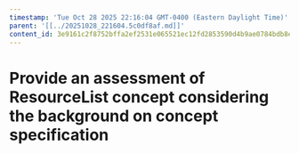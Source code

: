 ```yaml
---
timestamp: 'Tue Oct 28 2025 22:16:04 GMT-0400 (Eastern Daylight Time)'
parent: '[[../20251028_221604.5c0df8af.md]]'
content_id: 3e9161c2f8752bffa2ef2531e065521ec12fd2853590d4b9ae0784bdb8e9f342
---
```


# Provide an assessment of ResourceList concept considering the background on concept specification
